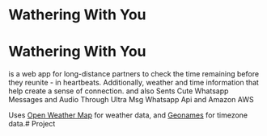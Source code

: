 # Wathering With You

# Wathering With You
 is a web app for long-distance partners to check the time remaining before they reunite - in heartbeats. Additionally, weather and time information that help create a sense of connection. and also Sents Cute Whatsapp Messages and Audio Through Ultra Msg Whatsapp Api and Amazon AWS

Uses [Open Weather Map](https://openweathermap.org/) for weather data, and [Geonames](https://www.geonames.org/) for timezone data.#   P r o j e c t  
 